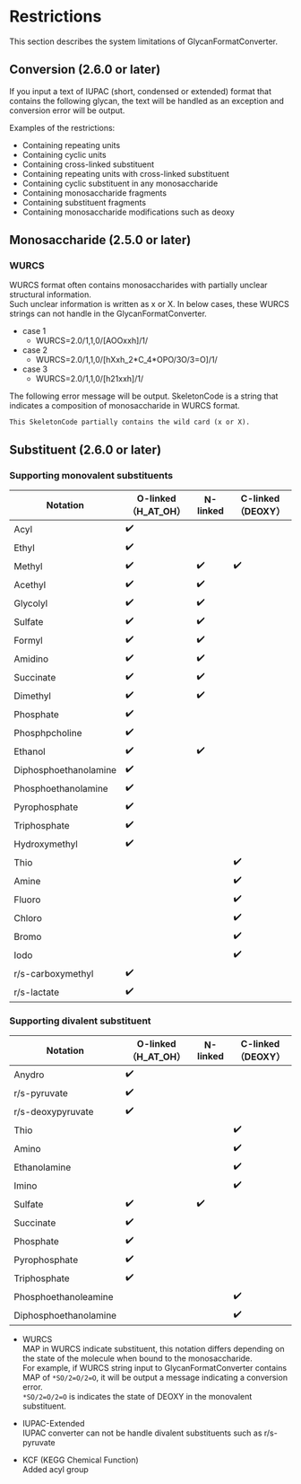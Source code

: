 # Restrictions
This section describes the system limitations of GlycanFormatConverter.

## Conversion (2.6.0 or later)
If you input a text of IUPAC (short, condensed or extended) format that contains the following glycan, the text will be handled as an exception and conversion error will be output.

Examples of the restrictions:
- Containing repeating units
- Containing cyclic units
- Containing cross-linked substituent
- Containing repeating units with cross-linked substituent
- Containing cyclic substituent in any monosaccharide
- Containing monosaccharide fragments
- Containing substituent fragments
- Containing monosaccharide modifications such as deoxy

## Monosaccharide (2.5.0 or later)

### WURCS
WURCS format often contains monosaccharides with partially unclear structural information.\
Such unclear information is written as x or X.  In below cases, these WURCS strings can not handle in the GlycanFormatConverter.
* case 1
  * WURCS=2.0/1,1,0/[AOOxxh]/1/
* case 2
  * WURCS=2.0/1,1,0/[hXxh_2\*C_4\*OPO/3O/3=O]/1/
* case 3
  * WURCS=2.0/1,1,0/[h21xxh]/1/

The following error message will be output.  SkeletonCode is a string that indicates a composition of monosaccharide in WURCS format.
```
This SkeletonCode partially contains the wild card (x or X).
```

## Substituent (2.6.0 or later)
### Supporting monovalent substituents
| Notation              | O-linked（H_AT_OH） | N-linked           | C-linked（DEOXY）  | 
| --------------------- | ------------------- | ------------------ | ------------------ | 
| Acyl                  | :heavy_check_mark:  |                    |                    | 
| Ethyl                 | :heavy_check_mark:  |                    |                    | 
| Methyl                | :heavy_check_mark:  | :heavy_check_mark: | :heavy_check_mark: | 
| Acethyl               | :heavy_check_mark:  | :heavy_check_mark: |                    | 
| Glycolyl              | :heavy_check_mark:  | :heavy_check_mark: |                    | 
| Sulfate               | :heavy_check_mark:  | :heavy_check_mark: |                    | 
| Formyl                | :heavy_check_mark:  | :heavy_check_mark: |                    | 
| Amidino               | :heavy_check_mark:  | :heavy_check_mark: |                    | 
| Succinate             | :heavy_check_mark:  | :heavy_check_mark: |                    | 
| Dimethyl              | :heavy_check_mark:  | :heavy_check_mark: |                    | 
| Phosphate             | :heavy_check_mark:  |                    |                    | 
| Phosphpcholine        | :heavy_check_mark:  |                    |                    | 
| Ethanol               | :heavy_check_mark:  | :heavy_check_mark: |                    | 
| Diphosphoethanolamine | :heavy_check_mark:  |                    |                    | 
| Phosphoethanolamine   | :heavy_check_mark:  |                    |                    | 
| Pyrophosphate         | :heavy_check_mark:  |                    |                    | 
| Triphosphate          | :heavy_check_mark:  |                    |                    | 
| Hydroxymethyl         | :heavy_check_mark:  |                    |                    | 
| Thio                  |                     |                    | :heavy_check_mark: | 
| Amine                 |                     |                    | :heavy_check_mark: | 
| Fluoro                |                     |                    | :heavy_check_mark: | 
| Chloro                |                     |                    | :heavy_check_mark: | 
| Bromo                 |                     |                    | :heavy_check_mark: | 
| Iodo                  |                     |                    | :heavy_check_mark: | 
| r/s-carboxymethyl     | :heavy_check_mark:  |                    |                    | 
| r/s-lactate           | :heavy_check_mark:  |                    |                    | 

### Supporting divalent substituent
| Notation              | O-linked（H_AT_OH） | N-linked           | C-linked（DEOXY）   | 
| --------------------- | ------------------ | ------------------ | ------------------ | 
| Anydro                | :heavy_check_mark: |                    |                    | 
| r/s-pyruvate          | :heavy_check_mark: |                    |                    | 
| r/s-deoxypyruvate     | :heavy_check_mark: |                    |                    | 
| Thio                  |                    |                    | :heavy_check_mark: | 
| Amino                 |                    |                    | :heavy_check_mark: | 
| Ethanolamine          |                    |                    | :heavy_check_mark: | 
| Imino                 |                    |                    | :heavy_check_mark: | 
| Sulfate               | :heavy_check_mark: | :heavy_check_mark: |                    | 
| Succinate             | :heavy_check_mark: |                    |                    | 
| Phosphate             | :heavy_check_mark: |                    |                    | 
| Pyrophosphate         | :heavy_check_mark: |                    |                    | 
| Triphosphate          | :heavy_check_mark: |                    |                    | 
| Phosphoethanoleamine  |                    |                    | :heavy_check_mark: | 
| Diphosphoethanolamine |                    |                    | :heavy_check_mark: | 

* WURCS\
MAP in WURCS indicate substituent, this notation differs depending on the state of the molecule when bound to the monosaccharide.\
For example, if WURCS string input to GlycanFormatConverter contains MAP of `*SO/2=O/2=O`, it will be output a message indicating a conversion error.\
`*SO/2=O/2=O` is indicates the state of DEOXY in the monovalent substituent.

* IUPAC-Extended\
IUPAC converter can not be handle divalent substituents such as r/s-pyruvate

* KCF (KEGG Chemical Function)\
Added acyl group